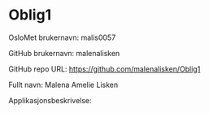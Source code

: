# Oblig1

OsloMet brukernavn: malis0057

GitHub brukernavn: malenalisken

GitHub repo URL: https://github.com/malenalisken/Oblig1

Fullt navn: Malena Amelie Lisken

Applikasjonsbeskrivelse: 